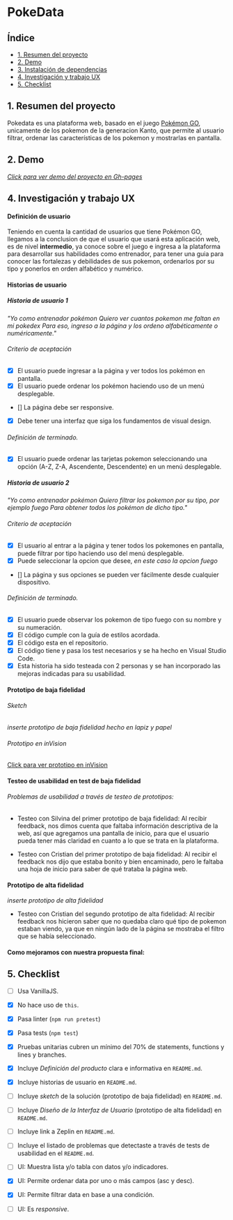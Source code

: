 # PokeData

## Índice

* [1. Resumen del proyecto](#1-resumen-del-proyecto)
* [2. Demo](#2-demo-del-proyecto)
* [3. Instalación de dependencias](#3-instalacion-de-dependencias)
* [4. Investigación y trabajo UX](#4-investigacion-y-trabajo-ux)
* [5. Checklist](#5-checklist)

## 1. Resumen del proyecto
Pokedata es una plataforma web, basado en el juego [Pokémon GO](https://pokemongolive.com/es/), unicamente de los pokemon de la generacion Kanto, que permite al usuario filtrar, ordenar las características de los pokemon y mostrarlas en pantalla.

## 2. Demo
_[Click para ver demo del proyecto en Gh-pages](https://nadiagincoff.github.io/SCL013-data-lovers/src/index.html)_

<!-- ## 3. Instalación de dependencias
	Aqui deberiamos poner lo necesario para que cualquier persona pueda utilizar nuestro repositorio, por ejemplo la instalacion de las dependencias (npm install) -->

## 4. Investigación y trabajo UX

#### Definición de usuario
Teniendo en cuenta la cantidad de usuarios que tiene Pokémon GO, llegamos a la conclusion de que el usuario que usará esta aplicación web, es de nivel **intermedio**, ya conoce sobre el juego e ingresa a la plataforma para desarrollar sus habilidades como entrenador, para tener una guia para conocer las fortalezas y debilidades de sus pokemon, ordenarlos por su tipo y ponerlos en orden alfabético y numérico.

#### Historias de usuario

##### Historia de usuario 1

_"Yo como entrenador pokémon
Quiero ver cuantos pokemon me faltan en mi pokedex
Para eso, ingreso a la página y los ordeno alfabéticamente o numéricamente."_

###### Criterio de aceptación

* [x] El usuario puede ingresar a la página y ver todos los pokémon en pantalla.
* [x] El usuario puede ordenar los pokémon haciendo uso de un menú desplegable.
* [] La página debe ser responsive.
* [x] Debe tener una interfaz que siga los fundamentos de visual design.

###### Definición de terminado.
* [x] El usuario puede ordenar las tarjetas pokemon seleccionando una opción (A-Z, Z-A, Ascendente, Descendente) en un menú desplegable.

##### Historia de usuario 2

_"Yo como entrenador pokémon
Quiero filtrar los pokemon por su tipo, por ejemplo fuego
Para obtener todos los pokémon de dicho tipo."_

###### Criterio de aceptación

* [x] El usuario al entrar a la página y tener todos los pokemones en pantalla, puede  filtrar por tipo haciendo uso del menú desplegable.
* [x] Puede seleccionar la opcion que desee, _en este caso la opcion fuego_
* [] La página y sus opciones se pueden ver fácilmente desde cualquier dispositivo.

###### Definición de terminado.
* [x] El usuario puede observar los pokemon de tipo fuego con su nombre y su numeración.
* [x] El código cumple con la guía de estilos acordada.
* [x] El código esta en el repositorio.
* [x] El código tiene y pasa los test necesarios y se ha hecho en Visual Studio Code.
* [x] Esta historia ha sido testeada con 2 personas y se han incorporado las mejoras indicadas para su usabilidad.

#### Prototipo de baja fidelidad

###### Sketch

_inserte prototipo de baja fidelidad hecho en lapiz y papel_

###### Prototipo en inVision
[Click para ver prototipo en inVision](https://yarimardiaz369160.invisionapp.com/freehand/Pokemon-LFeeCtDqm?v=bIOUa7Vk7%2BwWWSoZuzzlBg%3D%3D&linkshare=urlcopied)

#### Testeo de usabilidad en test de baja fidelidad

###### Problemas de usabilidad a través de testeo de prototipos:

* Testeo con Silvina del primer prototipo de baja fidelidad:
Al recibir feedback, nos dimos cuenta que faltaba información descriptiva de la web, así que agregamos una pantalla de inicio, para que el usuario pueda tener más claridad en cuanto a lo que se trata en la plataforma.

* Testeo con Cristian del primer prototipo de baja fidelidad:
Al recibir el feedback nos dijo que estaba bonito y bien encaminado, pero le faltaba una hoja de inicio para saber de qué trataba la página web.


#### Prototipo de alta fidelidad

_inserte prototipo de alta fidelidad_

* Testeo con Cristian del segundo prototipo de alta fidelidad:
Al recibir feedback nos hicieron saber que no quedaba claro qué tipo de pokemon estaban viendo, ya que en ningún lado de la página se mostraba el filtro que se había seleccionado.

#### Como mejoramos con nuestra propuesta final:



## 5. Checklist

* [ ] Usa VanillaJS.
* [x] No hace uso de `this`.
* [x] Pasa linter (`npm run pretest`)
* [x] Pasa tests (`npm test`)
* [x] Pruebas unitarias cubren un mínimo del 70% de statements, functions y
  lines y branches.
* [x] Incluye _Definición del producto_ clara e informativa en `README.md`.
* [x] Incluye historias de usuario en `README.md`.
* [ ] Incluye _sketch_ de la solución (prototipo de baja fidelidad) en
  `README.md`.
* [ ] Incluye _Diseño de la Interfaz de Usuario_ (prototipo de alta fidelidad)
  en `README.md`.
* [ ] Incluye link a Zeplin en `README.md`.
* [ ] Incluye el listado de problemas que detectaste a través de tests de
  usabilidad en el `README.md`.
* [ ] UI: Muestra lista y/o tabla con datos y/o indicadores.
* [x] UI: Permite ordenar data por uno o más campos (asc y desc).
* [x] UI: Permite filtrar data en base a una condición.
* [ ] UI: Es _responsive_.


